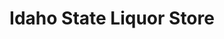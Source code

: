 ---
title: "Idaho State Liquor Store"
url: /meridian/idaho-state-liquor-store/
shop: Spirituosen
---